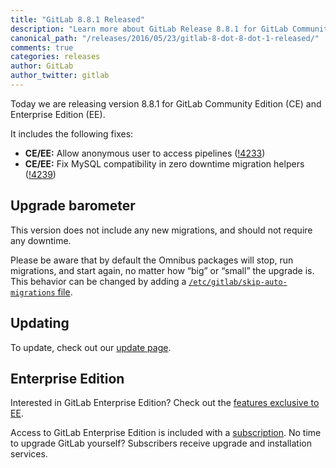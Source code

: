 ```yaml
---
title: "GitLab 8.8.1 Released"
description: "Learn more about GitLab Release 8.8.1 for GitLab Community Edition (CE) and Enterprise Edition (EE)"
canonical_path: "/releases/2016/05/23/gitlab-8-dot-8-dot-1-released/"
comments: true
categories: releases
author: GitLab
author_twitter: gitlab
---
```


Today we are releasing version 8.8.1 for GitLab Community Edition (CE) and
Enterprise Edition (EE).

It includes the following fixes:

- **CE/EE:** Allow anonymous user to access pipelines ([!4233])
- **CE/EE:** Fix MySQL compatibility in zero downtime migration helpers ([!4239])

<!-- more -->

## Upgrade barometer

This version does not include any new migrations, and should not require any
downtime.

Please be aware that by default the Omnibus packages will stop, run migrations,
and start again, no matter how “big” or “small” the upgrade is. This behavior
can be changed by adding a [`/etc/gitlab/skip-auto-migrations`
file](http://doc.gitlab.com/omnibus/update/README.html).

## Updating

To update, check out our [update page](/update/).

## Enterprise Edition

Interested in GitLab Enterprise Edition? Check out the [features exclusive to
EE](/features/#enterprise).

Access to GitLab Enterprise Edition is included with a [subscription](/pricing/).
No time to upgrade GitLab yourself? Subscribers receive upgrade and installation
services.

[!4233]: https://gitlab.com/gitlab-org/gitlab-ce/merge_requests/4233
[!4239]: https://gitlab.com/gitlab-org/gitlab-ce/merge_requests/4239
